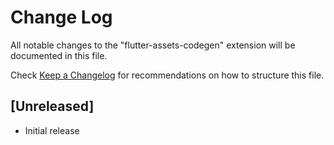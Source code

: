 # Change Log

All notable changes to the "flutter-assets-codegen" extension will be documented in this file.

Check [Keep a Changelog](http://keepachangelog.com/) for recommendations on how to structure this file.

## [Unreleased]

- Initial release